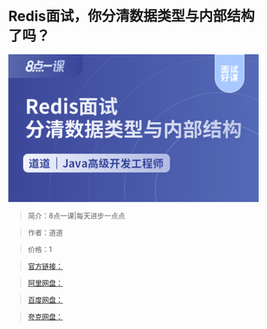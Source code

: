 # Redis面试，你分清数据类型与内部结构了吗？

![img](../../assets/Cgp9HWEoj66ALR8hAADb-07D3S0615.png)

> 简介：8点一课|每天进步一点点

> 作者：道道

> 价格：1

> [官方链接：]()

> [阿里网盘：]()

> [百度网盘：]()

> [夸克网盘：]()
